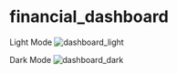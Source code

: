 # financial_dashboard

Light Mode
![dashboard_light](https://user-images.githubusercontent.com/28064589/118168556-a5eaf200-b430-11eb-8141-d2439a6e6420.png)

Dark Mode
![dashboard_dark](https://user-images.githubusercontent.com/28064589/118168551-a4b9c500-b430-11eb-8cb8-165f50e80d4c.png)

